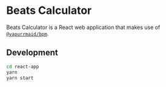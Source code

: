 # Beats Calculator

Beats Calculator is a React web application that makes use of
[`@vapurrmaid/bpm`](https://github.com/vapurrmaid/bpm/tree/master/lib).

## Development

```bash
cd react-app
yarn
yarn start
```
